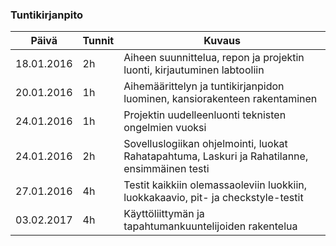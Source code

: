### Tuntikirjanpito
Päivä | Tunnit | Kuvaus
--------------- | ----- | ------
18.01.2016 | 2h | Aiheen suunnittelua, repon ja projektin luonti, kirjautuminen labtooliin
20.01.2016 | 1h | Aihemäärittelyn ja tuntikirjanpidon luominen, kansiorakenteen rakentaminen
24.01.2016 | 1h | Projektin uudelleenluonti teknisten ongelmien vuoksi
24.01.2016 | 2h | Sovelluslogiikan ohjelmointi, luokat Rahatapahtuma, Laskuri ja Rahatilanne, ensimmäinen testi
27.01.2016 | 4h | Testit kaikkiin olemassaoleviin luokkiin, luokkakaavio, pit- ja checkstyle-testit
03.02.2017 | 4h | Käyttöliittymän ja tapahtumankuuntelijoiden rakentelua
